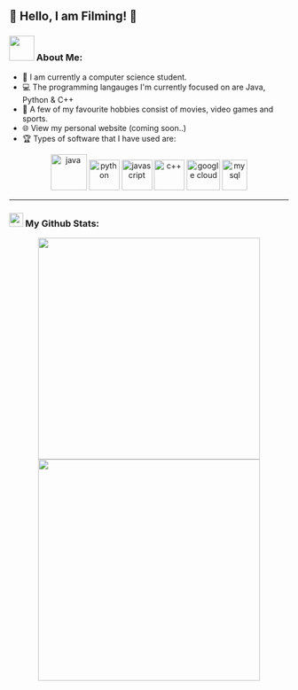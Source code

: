 ## 👋 Hello, I am Filming! 👋 

### <img src="https://github.com/TheDudeThatCode/TheDudeThatCode/blob/master/Assets/Developer.gif" width="45" /> About Me:
- 🏫 I am currently a computer science student. 
- 💻 The programming langauges I'm currently focused on are Java, Python & C++
- 💙 A few of my favourite hobbies consist of movies, video games and sports.
- 🌐 View my personal website (coming soon..)
- 🏆 Types of software that I have used are:

<p align="center">
      <img src="https://www.vectorlogo.zone/logos/java/java-icon.svg" alt="java" width="65" height="65"/> 
      <img src="https://www.vectorlogo.zone/logos/python/python-icon.svg" alt="python" width="55" height="55"/>
      <img src="https://www.vectorlogo.zone/logos/javascript/javascript-icon.svg" alt="javascript" width="55" height="55"/>
      <img src="https://upload.wikimedia.org/wikipedia/commons/thumb/1/18/ISO_C%2B%2B_Logo.svg/1822px-ISO_C%2B%2B_Logo.svg.png" alt="c++" width="55" height="55"/>
      <img src="https://www.vectorlogo.zone/logos/google_cloud/google_cloud-icon.svg" alt="google cloud" width="60" height="55"/>
      <img src="https://www.vectorlogo.zone/logos/mysql/mysql-icon.svg" alt="mysql" width="45" height="55"/>
</p>


---

### <img src='https://media1.giphy.com/media/du3J3cXyzhj75IOgvA/giphy.gif?cid=ecf05e47x2g034i9pzwtzzsd3xgg2w9nr94t4tflbbgo3008&rid=giphy.gif' width='25' /> My Github Stats:
<p align = "center">
  <img src = "https://github-readme-stats.vercel.app/api?username=filming&show_icons=true&theme=bear" width = 400>
  <img src = "https://github-readme-streak-stats.herokuapp.com?user=filming&theme=dark&hide_border=true" width = 400>
</p>
